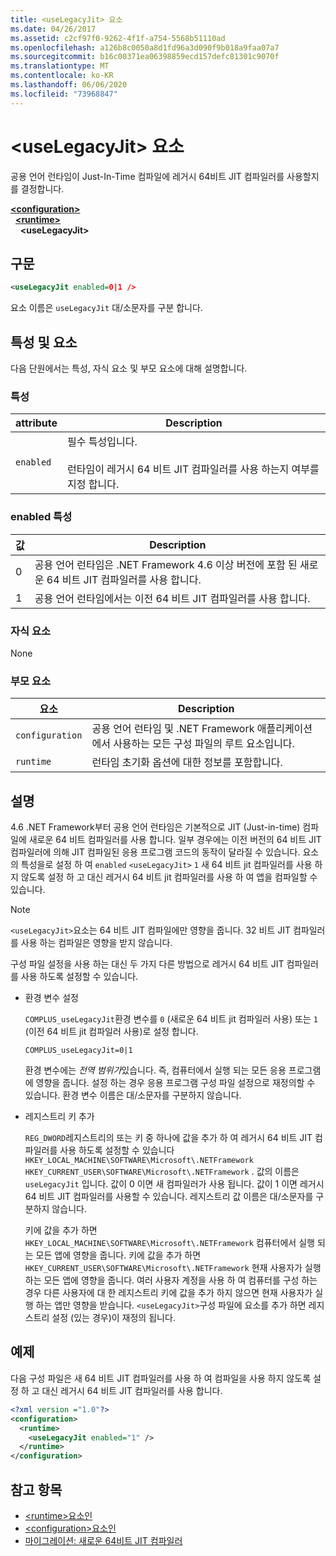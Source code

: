 ```yaml
---
title: <useLegacyJit> 요소
ms.date: 04/26/2017
ms.assetid: c2cf97f0-9262-4f1f-a754-5568b51110ad
ms.openlocfilehash: a126b8c0050a8d1fd96a3d090f9b018a9faa07a7
ms.sourcegitcommit: b16c00371ea06398859ecd157defc81301c9070f
ms.translationtype: MT
ms.contentlocale: ko-KR
ms.lasthandoff: 06/06/2020
ms.locfileid: "73968847"
---
```

# <a name="uselegacyjit-element"></a>\<useLegacyJit> 요소

공용 언어 런타임이 Just-In-Time 컴파일에 레거시 64비트 JIT 컴파일러를 사용할지를 결정합니다.  
  
[**\<configuration>**](../configuration-element.md)\
&nbsp;&nbsp;[**\<runtime>**](runtime-element.md)\
&nbsp;&nbsp;&nbsp;&nbsp;**\<useLegacyJit>**  
  
## <a name="syntax"></a>구문  
  
```xml
<useLegacyJit enabled=0|1 />
```

요소 이름은 `useLegacyJit` 대/소문자를 구분 합니다.
  
## <a name="attributes-and-elements"></a>특성 및 요소

다음 단원에서는 특성, 자식 요소 및 부모 요소에 대해 설명합니다.  
  
### <a name="attributes"></a>특성  
  
| attribute | Description                                                                                   |  
| --------- | --------------------------------------------------------------------------------------------- |  
| `enabled` | 필수 특성입니다.<br><br>런타임이 레거시 64 비트 JIT 컴파일러를 사용 하는지 여부를 지정 합니다. |  
  
### <a name="enabled-attribute"></a>enabled 특성  
  
| 값 | Description                                                                                                         |  
| ----- | ------------------------------------------------------------------------------------------------------------------- |  
| 0     | 공용 언어 런타임은 .NET Framework 4.6 이상 버전에 포함 된 새로운 64 비트 JIT 컴파일러를 사용 합니다. |  
| 1     | 공용 언어 런타임에서는 이전 64 비트 JIT 컴파일러를 사용 합니다.                                                     |  
  
### <a name="child-elements"></a>자식 요소

None
  
### <a name="parent-elements"></a>부모 요소  
  
| 요소         | Description                                                                                                       |  
| --------------- | ----------------------------------------------------------------------------------------------------------------- |  
| `configuration` | 공용 언어 런타임 및 .NET Framework 애플리케이션에서 사용하는 모든 구성 파일의 루트 요소입니다. |  
| `runtime`       | 런타임 초기화 옵션에 대한 정보를 포함합니다.                                                        |  
  
## <a name="remarks"></a>설명  

4.6 .NET Framework부터 공용 언어 런타임은 기본적으로 JIT (Just-in-time) 컴파일에 새로운 64 비트 컴파일러를 사용 합니다. 일부 경우에는 이전 버전의 64 비트 JIT 컴파일러에 의해 JIT 컴파일된 응용 프로그램 코드의 동작이 달라질 수 있습니다. 요소의 특성을로 설정 하 여 `enabled` `<useLegacyJit>` `1` 새 64 비트 jit 컴파일러를 사용 하지 않도록 설정 하 고 대신 레거시 64 비트 jit 컴파일러를 사용 하 여 앱을 컴파일할 수 있습니다.  
  
> [!NOTE]
> `<useLegacyJit>`요소는 64 비트 JIT 컴파일에만 영향을 줍니다. 32 비트 JIT 컴파일러를 사용 하는 컴파일은 영향을 받지 않습니다.  
  
구성 파일 설정을 사용 하는 대신 두 가지 다른 방법으로 레거시 64 비트 JIT 컴파일러를 사용 하도록 설정할 수 있습니다.  
  
- 환경 변수 설정

  `COMPLUS_useLegacyJit`환경 변수를 `0` (새로운 64 비트 jit 컴파일러 사용) 또는 `1` (이전 64 비트 jit 컴파일러 사용)로 설정 합니다.
  
  ```env  
  COMPLUS_useLegacyJit=0|1  
  ```  
  
  환경 변수에는 *전역 범위가*있습니다. 즉, 컴퓨터에서 실행 되는 모든 응용 프로그램에 영향을 줍니다. 설정 하는 경우 응용 프로그램 구성 파일 설정으로 재정의할 수 있습니다. 환경 변수 이름은 대/소문자를 구분하지 않습니다.
  
- 레지스트리 키 추가

  `REG_DWORD`레지스트리의 또는 키 중 하나에 값을 추가 하 여 레거시 64 비트 JIT 컴파일러를 사용 하도록 설정할 수 있습니다 `HKEY_LOCAL_MACHINE\SOFTWARE\Microsoft\.NETFramework` `HKEY_CURRENT_USER\SOFTWARE\Microsoft\.NETFramework` . 값의 이름은 `useLegacyJit` 입니다. 값이 0 이면 새 컴파일러가 사용 됩니다. 값이 1 이면 레거시 64 비트 JIT 컴파일러를 사용할 수 있습니다. 레지스트리 값 이름은 대/소문자를 구분하지 않습니다.
  
  키에 값을 추가 하면 `HKEY_LOCAL_MACHINE\SOFTWARE\Microsoft\.NETFramework` 컴퓨터에서 실행 되는 모든 앱에 영향을 줍니다. 키에 값을 추가 하면 `HKEY_CURRENT_USER\SOFTWARE\Microsoft\.NETFramework` 현재 사용자가 실행 하는 모든 앱에 영향을 줍니다. 여러 사용자 계정을 사용 하 여 컴퓨터를 구성 하는 경우 다른 사용자에 대 한 레지스트리 키에 값을 추가 하지 않으면 현재 사용자가 실행 하는 앱만 영향을 받습니다. `<useLegacyJit>`구성 파일에 요소를 추가 하면 레지스트리 설정 (있는 경우)이 재정의 됩니다.  
  
## <a name="example"></a>예제  

다음 구성 파일은 새 64 비트 JIT 컴파일러를 사용 하 여 컴파일을 사용 하지 않도록 설정 하 고 대신 레거시 64 비트 JIT 컴파일러를 사용 합니다.  
  
```xml  
<?xml version ="1.0"?>  
<configuration>  
  <runtime>  
    <useLegacyJit enabled="1" />  
  </runtime>  
</configuration>  
```  
  
## <a name="see-also"></a>참고 항목

- [\<runtime>요소인](runtime-element.md)
- [\<configuration>요소인](../configuration-element.md)
- [마이그레이션: 새로운 64비트 JIT 컴파일러](../../../migration-guide/mitigation-new-64-bit-jit-compiler.md)
